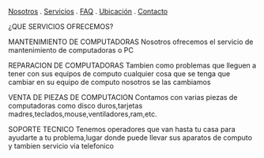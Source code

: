 [Nosotros](./nosotros.md) . [Servicios](./servicios.md) . [FAQ](FAQ.md) . [Ubicación](ubicacion.md) . [Contacto](./contacto.md)

¿QUE SERVICIOS OFRECEMOS?

MANTENIMIENTO DE COMPUTADORAS 
Nosotros ofrecemos el servicio de mantenimiento de computadoras o PC 

REPARACION DE COMPUTADORAS
Tambien como problemas que lleguen a tener con sus equipos de computo cualquier cosa que se tenga que cambiar en su equipo de computo nosotros se las cambiamos  

VENTA DE PIEZAS DE COMPUTACION
Contamos con varias piezas de computadoras como disco duros,tarjetas madres,teclados,mouse,ventiladores,ram,etc.

SOPORTE TECNICO
Tenemos operadores que van hasta tu casa para ayudarte a tu problema,lugar donde puede llevar sus aparatos de computo y tambien servicio via telefonico 
  
  
